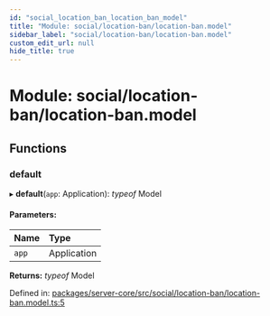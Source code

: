 ```yaml
---
id: "social_location_ban_location_ban_model"
title: "Module: social/location-ban/location-ban.model"
sidebar_label: "social/location-ban/location-ban.model"
custom_edit_url: null
hide_title: true
---
```


# Module: social/location-ban/location-ban.model

## Functions

### default

▸ **default**(`app`: Application): *typeof* Model

#### Parameters:

Name | Type |
:------ | :------ |
`app` | Application |

**Returns:** *typeof* Model

Defined in: [packages/server-core/src/social/location-ban/location-ban.model.ts:5](https://github.com/xr3ngine/xr3ngine/blob/65dfcf39a/packages/server-core/src/social/location-ban/location-ban.model.ts#L5)
